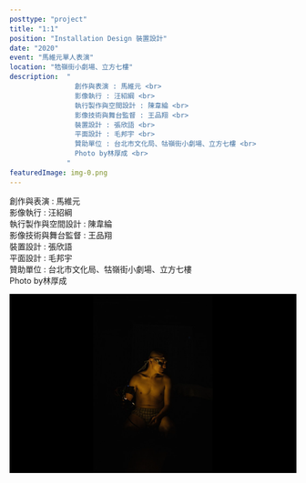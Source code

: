 ```yaml
---
posttype: "project"
title: "1:1"
position: "Installation Design 裝置設計"
date: "2020"
event: "馬維元單人表演"
location: "牿嶺街小劇場、立方七樓"
description:  "
                創作與表演 : 馬維元 <br>
                影像執行 : 汪紹綱 <br>
                執行製作與空間設計 : 陳韋綸 <br>
                影像技術與舞台監督 : 王品翔 <br>
                裝置設計 : 張欣語 <br>
                平面設計 : 毛邦宇 <br>
                贊助單位 : 台北市文化局、牯嶺街小劇場、立方七樓 <br>
                Photo by林厚成 <br>
              "
featuredImage: img-0.png
---
```


創作與表演 : 馬維元 <br>
影像執行 : 汪紹綱 <br>
執行製作與空間設計 : 陳韋綸 <br>
影像技術與舞台監督 : 王品翔 <br>
裝置設計 : 張欣語 <br>
平面設計 : 毛邦宇 <br>
贊助單位 : 台北市文化局、牯嶺街小劇場、立方七樓 <br>
Photo by林厚成 <br>

<div class="project_box">
<img class="project_subimg" src="./img-0.png">
</div>
<div class="project_box"></div>

